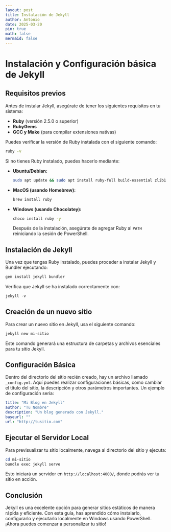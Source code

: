 ```yaml
---
layout: post
title: Instalación de Jekyll
author: Antonio
date: 2025-03-20
pin: true
math: false
mermaid: false
---
```


# Instalación y Configuración básica de Jekyll

## Requisitos previos

Antes de instalar Jekyll, asegúrate de tener los siguientes requisitos en tu sistema:

- **Ruby** (versión 2.5.0 o superior)
- **RubyGems**
- **GCC y Make** (para compilar extensiones nativas)

Puedes verificar la versión de Ruby instalada con el siguiente comando:

```bash
ruby -v
```

Si no tienes Ruby instalado, puedes hacerlo mediante:

- **Ubuntu/Debian:**
  ```bash
  sudo apt update && sudo apt install ruby-full build-essential zlib1g-dev
  ```
- **MacOS (usando Homebrew):**
  ```bash
  brew install ruby
  ```
- **Windows (usando Chocolatey):**
  ```bash
  choco install ruby -y
  ```

  Después de la instalación, asegúrate de agregar Ruby al `PATH` reiniciando la sesión de PowerShell.


## Instalación de Jekyll

Una vez que tengas Ruby instalado, puedes proceder a instalar Jekyll y Bundler ejecutando:

```powershell
gem install jekyll bundler
```

Verifica que Jekyll se ha instalado correctamente con:

```powershell
jekyll -v
```

## Creación de un nuevo sitio
Para crear un nuevo sitio en Jekyll, usa el siguiente comando:

```powershell
jekyll new mi-sitio
```

Este comando generará una estructura de carpetas y archivos esenciales para tu sitio Jekyll.

## Configuración Básica
Dentro del directorio del sitio recién creado, hay un archivo llamado `_config.yml`. Aquí puedes realizar configuraciones básicas, como cambiar el título del sitio, la descripción y otros parámetros importantes. Un ejemplo de configuración sería:

```yaml
title: "Mi Blog en Jekyll"
author: "Tu Nombre"
description: "Un blog generado con Jekyll."
baseurl: ""
url: "http://tusitio.com"
```

## Ejecutar el Servidor Local
Para previsualizar tu sitio localmente, navega al directorio del sitio y ejecuta:

```powershell
cd mi-sitio
bundle exec jekyll serve
```

Esto iniciará un servidor en `http://localhost:4000/`, donde podrás ver tu sitio en acción.

## Conclusión
Jekyll es una excelente opción para generar sitios estáticos de manera rápida y eficiente. Con esta guía, has aprendido cómo instalarlo, configurarlo y ejecutarlo localmente en Windows usando PowerShell. ¡Ahora puedes comenzar a personalizar tu sitio!

